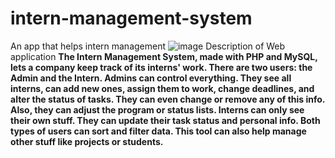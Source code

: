 # intern-management-system
An app that helps intern management
![image](https://github.com/prajwal801/intern-management-system/assets/123920656/f3c813b3-b30c-467b-9c7d-88d0dd1e3f2b)
Description of Web application
**The Intern Management System, made with PHP and MySQL, lets a company keep track of its interns' work. There are two users: the Admin and the Intern. Admins can control everything. They see all interns, can add new ones, assign them to work, change deadlines, and alter the status of tasks. They can even change or remove any of this info. Also, they can adjust the program or status lists. Interns can only see their own stuff. They can update their task status and personal info. Both types of users can sort and filter data. This tool can also help manage other stuff like projects or students.**
